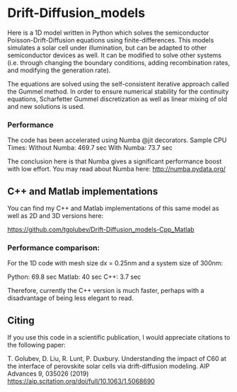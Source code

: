 # Drift-Diffusion_models

Here is a 1D model written in Python which solves the semiconductor Poisson-Drift-Diffusion equations using finite-differences. This models simulates a solar cell under illumination, but can be adapted to other semiconductor devices as well. It can be modified to solve other systems (i.e. through changing the boundary conditions, adding recombination rates, and modifying the generation rate). 

The equations are solved using the self-consistent iterative approach called the Gummel method. In order to ensure numerical stability for the continuity equations, Scharfetter Gummel discretization as well as linear mixing of old and new solutions is used. 

### Performance
The code has been accelerated using Numba @jit decorators. Sample CPU Times:
Without Numba: 469.7 sec
With Numba: 73.7 sec

The conclusion here is that Numba gives a significant performance boost with low effort. You may read about Numba here:
http://numba.pydata.org/

## C++ and Matlab implementations

You can find my C++ and Matlab implementations of this same model as well as 2D and 3D versions here: 

https://github.com/tgolubev/Drift-Diffusion_models-Cpp_Matlab

### Performance comparison:

For the 1D code with mesh size dx = 0.25nm and a system size of 300nm:

Python: 69.8 sec
Matlab: 40 sec
C++: 3.7 sec

Therefore, currently the C++ version is much faster, perhaps with a disadvantage of being less elegant to read.

## Citing
If you use this code in a scientific publication, I would appreciate citations to the following paper:

T. Golubev, D. Liu, R. Lunt, P. Duxbury. Understanding the impact of C60 at the interface of perovskite solar cells via drift-diffusion modeling. AIP Advances 9, 035026 (2019) https://aip.scitation.org/doi/full/10.1063/1.5068690

